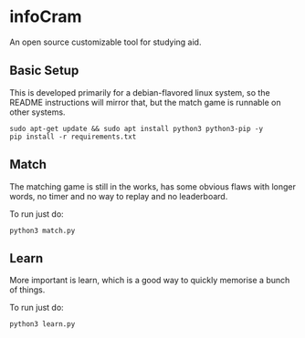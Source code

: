 # infoCram
An open source customizable tool for studying aid.

## Basic Setup
This is developed primarily for a debian-flavored linux system, so the README instructions will mirror that, but the match game is runnable on other systems.
```
sudo apt-get update && sudo apt install python3 python3-pip -y
pip install -r requirements.txt
```

## Match
The matching game is still in the works, has some obvious flaws with longer words, no timer and no way to replay and no leaderboard.

To run just do:
```
python3 match.py
```

## Learn
More important is learn, which is a good way to quickly memorise a bunch of things.

To run just do:
```
python3 learn.py
```
